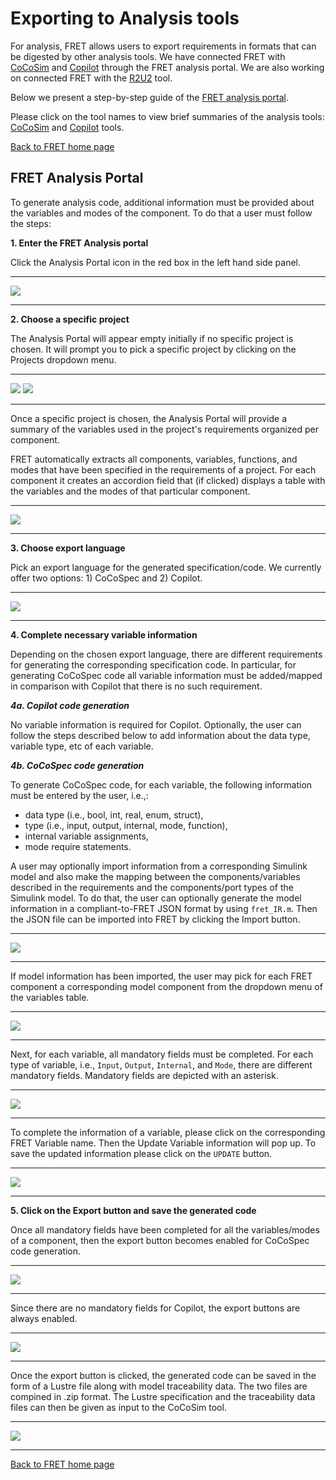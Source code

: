 # Exporting to Analysis tools

For analysis, FRET allows users to export requirements in formats that can be digested by other analysis tools. We have connected FRET with [CoCoSim](./cocosim.md) and [Copilot](./copilot.md) through the FRET analysis portal. We are also working on connected FRET with the [R2U2](./r2u2.md) tool.

Below we present a step-by-step guide of the [FRET analysis portal](#fretanalysisportal).

Please click on the tool names to view brief summaries of the analysis tools: [CoCoSim](./cocosim.md) and [Copilot](#./copilot.md) tools.

[Back to FRET home page](../../userManual.md)


## FRET Analysis Portal
To generate analysis code, additional information must be provided about the variables and modes of the component. To do that a user must follow the steps:

**1. Enter the FRET Analysis portal**

Click the Analysis Portal icon in the red box in the left hand side panel.

***
<img src="../screen_shots/AnalysisPortalStep1.png">  

***


**2. Choose a specific project**

The Analysis Portal will appear empty initially if no specific project is chosen. It will prompt you to pick a specific project by clicking on the Projects dropdown menu.

***
<img src="../screen_shots/AnalysisPortalStep2a.png">

<img src="../screen_shots/AnalysisPortal2b.png">

***

Once a specific project is chosen, the Analysis Portal will provide a summary of the variables used in the project's requirements organized per component.

FRET automatically extracts all components, variables, functions, and modes that have been specified in the requirements of a project. For each component it creates an accordion field that (if clicked) displays a table with the variables and the modes of that particular component.

***
<img src="../screen_shots/AnalysisPortalStep2c.png">

***  

**3. Choose export language**

Pick an export language for the generated specification/code. We currently offer two options: 1) CoCoSpec and 2) Copilot.

***
<img src="../screen_shots/AnalysisPortal3.png">

***  

**4. Complete necessary variable information**

Depending on the chosen export language, there are different requirements for generating the corresponding specification code. In particular, for generating CoCoSpec code all variable information must be added/mapped in comparison with Copilot that there is no such requirement.

***4a. Copilot code generation***

No variable information is required for Copilot. Optionally, the user can follow the steps described below to add information about the data type, variable type, etc of each variable.

***4b. CoCoSpec code generation***

To generate CoCoSpec code, for each variable, the following information must be entered by the user, i.e.,:
* data type (i.e., bool, int, real, enum, struct),
* type (i.e., input, output, internal, mode, function),
* internal variable assignments,
* mode require statements.

A user may optionally import information from a corresponding Simulink model and also make the mapping between the components/variables described in the requirements and the components/port types of the Simulink model. To do that, the user can optionally generate the model information in a compliant-to-FRET JSON format by using `fret_IR.m`. Then the JSON file can be imported into FRET by clicking the Import button.

***
<img src="../screen_shots/AnalysisPortal4a.png">  

***

If model information has been imported, the user may pick for each FRET component a corresponding model component from the dropdown menu of the variables table.

***
<img src="../screen_shots/AnalysisPortal4b.png">  

***

Next, for each variable, all mandatory fields must be completed. For each type of variable, i.e., `Input`, `Output`, `Internal`, and `Mode`, there are different mandatory fields. Mandatory fields are depicted with an asterisk.

***
<img src="../screen_shots/AnalysisPortal4c.png">  

***

To complete the information of a variable, please click on the corresponding FRET Variable name. Then the Update Variable information will pop up. To save the updated information please click on the `UPDATE` button.

***
<img src="../screen_shots/AnalysisPortal4d.png">

***



**5. Click on the Export button and save the generated code**

Once all mandatory fields have been completed for all the variables/modes of a component, then the export button becomes enabled for CoCoSpec code generation.

***
<img src="../screen_shots/AnalysisPortal5.png">  

***

Since there are no mandatory fields for Copilot, the export buttons are always enabled.

***
<img src="../screen_shots/AnalysisPortal5Copilot.png">  

***

Once the export button is clicked, the generated code can be saved in the form of a Lustre file along with model traceability data. The two files are compined in .zip format. The Lustre specification and the traceability data files can then be given as input to the CoCoSim tool.

***
<img src="../screen_shots/AnalysisPortal5b.png">  

***

[Back to FRET home page](../../userManual.md)
